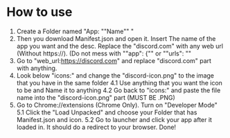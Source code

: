 # How to use
1. Create a Folder named "App: ""Name"" " 
2. Then you download Manifest.json and open it. Insert The name of the app you want and the desc. Replace the "discord.com" with any web url (Without https://). (Do not mess with ""app": {"" or ""urls": ""
3. Go to "web_url:https://discord.com" and replace "discord.com" part with anything.
4. Look below "icons:" and change the "discord-icon.png" to the image that you have in the same folder
 4.1 Use anything that you want the icon to be and Name it to anything
  4.2 Go back to "icons:" and paste the file name into the "discord-icon.png" part (MUST BE .PNG)
5. Go to Chrome://extensions (Chrome Only). Turn on "Developer Mode"
 5.1 Click the "Load Unpacked" and choose your Folder that has Manifest.json and icon.
  5.2 Go to launcher and click your app after it loaded in. It should do a redirect to your browser.
Done!
